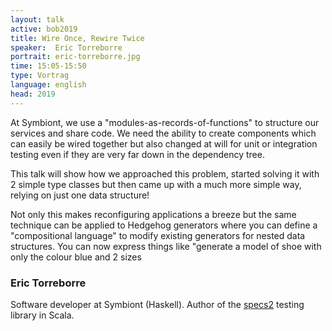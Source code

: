 ```yaml
---
layout: talk
active: bob2019
title: Wire Once, Rewire Twice
speaker:  Eric Torreborre
portrait: eric-torreborre.jpg
time: 15:05-15:50
type: Vortrag
language: english
head: 2019
---
```


At Symbiont, we use a "modules-as-records-of-functions" to structure
our services and share code. We need the ability to create components
which can easily be wired together but also changed at will for unit
or integration testing even if they are very far down in the
dependency tree.

This talk will show how we approached this problem, started solving it
with 2 simple type classes but then came up with a much more simple
way, relying on just one data structure!

Not only this makes reconfiguring applications a breeze but the same
technique can be applied to Hedgehog generators where you can define a
"compositional language" to modify existing generators for nested data
structures. You can now express things like "generate a model of shoe
with only the colour blue and 2 sizes

### Eric Torreborre

Software developer at Symbiont (Haskell). Author of the
[specs2](https://etorreborre.github.io/specs2/) testing library in
Scala.
